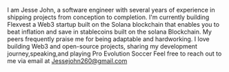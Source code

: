 I am Jesse John, a software engineer with several years of experience in shipping projects from conception to completion. I'm currently building Flexvest a Web3 startup built on the Solana blockchain that enables you to beat inflation and save in stablecoins built on the solana Blockchain. My peers frequently praise me for being adaptable and hardworking. I love building Web3 and open-source projects, sharing my development journey,speaking,and playing Pro Evolution Soccer Feel free to reach out to me via email at Jessejohn260@gmail.com
